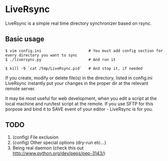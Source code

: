 LiveRsync
=========

LiveRsync is a simple real time directory synchronizer based on rsync.

Basic usage
-----------

    $ vim config.ini                     # You must add config section for every directory you want to sync
    $ ./liversync.py                     # And run it

    $ kill -9 `cat /tmp/LiveRsync.pid`   # And stop it, if needed

If you create, modify or delete file(s) in the directory, listed in config.ini LiveRsync instantly
put your changes in the proper dir at the relevant remote server.

It may be most useful for web development, when you edit a script at the local machine and run/test script
at the remote. If you use SFTP for this porpose and bind it to SAVE event of your editor - LiveRsync is for you.


TODO
----

1. (config) File exclusion
2. (config) Other special options (dry-run etc...)
3. Being real daemon (check this out http://www.python.org/dev/peps/pep-3143/)